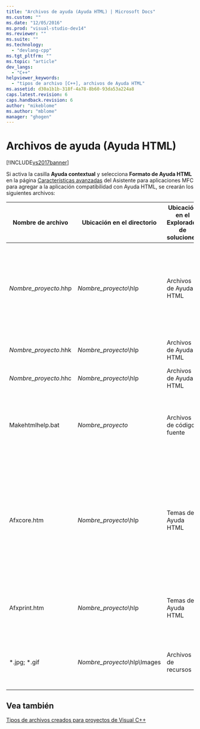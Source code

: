 ```yaml
---
title: "Archivos de ayuda (Ayuda HTML) | Microsoft Docs"
ms.custom: ""
ms.date: "12/05/2016"
ms.prod: "visual-studio-dev14"
ms.reviewer: ""
ms.suite: ""
ms.technology: 
  - "devlang-cpp"
ms.tgt_pltfrm: ""
ms.topic: "article"
dev_langs: 
  - "C++"
helpviewer_keywords: 
  - "tipos de archivo [C++], archivos de Ayuda HTML"
ms.assetid: d30a1b1b-318f-4a78-8b60-93da53a224a8
caps.latest.revision: 6
caps.handback.revision: 6
author: "mikeblome"
ms.author: "mblome"
manager: "ghogen"
---
```

# Archivos de ayuda (Ayuda HTML)
[!INCLUDE[vs2017banner](../assembler/inline/includes/vs2017banner.md)]

Si activa la casilla **Ayuda contextual** y selecciona **Formato de Ayuda HTML** en la página [Características avanzadas](../mfc/reference/advanced-features-mfc-application-wizard.md) del Asistente para aplicaciones MFC para agregar a la aplicación compatibilidad con Ayuda HTML, se crearán los siguientes archivos:  
  
|Nombre de archivo|Ubicación en el directorio|Ubicación en el Explorador de soluciones|Descripción|  
|-----------------------|--------------------------------|----------------------------------------------|-----------------|  
|*Nombre\_proyecto*.hhp|*Nombre\_proyecto*\\hlp|Archivos de Ayuda HTML|Archivo de proyecto de ayuda.  Contiene los datos necesarios para compilar los archivos de ayuda en un archivo .hxs file o .chm.|  
|*Nombre\_proyecto*.hhk|*Nombre\_proyecto*\\hlp|Archivos de Ayuda HTML|Contiene un índice de los temas de ayuda.|  
|*Nombre\_proyecto*.hhc|*Nombre\_proyecto*\\hlp|Archivos de Ayuda HTML|El contenido del proyecto de ayuda.|  
|Makehtmlhelp.bat|*Nombre\_proyecto*|Archivos de código fuente|Lo utiliza el sistema para generar el proyecto de Ayuda cuando se compila el proyecto.|  
|Afxcore.htm|*Nombre\_proyecto*\\hlp|Temas de Ayuda HTML|Contiene los temas de ayuda estándar para comandos y objetos de pantalla estándar de MFC.  Agregue sus propios temas de ayuda a este archivo.|  
|Afxprint.htm|*Nombre\_proyecto*\\hlp|Temas de Ayuda HTML|Contiene los temas de ayuda para los comandos de impresión.|  
|\*.jpg; \*.gif|*Nombre\_proyecto*\\hlp\\Images|Archivos de recursos|Contiene imágenes para los distintos temas de ayuda generados.|  
  
## Vea también  
 [Tipos de archivos creados para proyectos de Visual C\+\+](../ide/file-types-created-for-visual-cpp-projects.md)